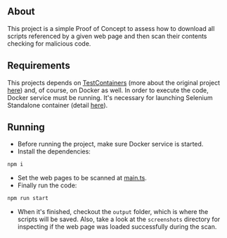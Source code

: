## About
This project is a simple Proof of Concept to assess how to download all scripts referenced by a given web page and then scan their contents checking for malicious code.

## Requirements
This projects depends on [TestContainers](https://github.com/testcontainers/testcontainers-node) (more about the original project [here](https://www.testcontainers.org/)) and, of course, on Docker as well. In order to execute the code, Docker service must be running. It's necessary for launching Selenium Standalone container (detail [here](https://github.com/SeleniumHQ/docker-selenium)).

## Running
- Before running the project, make sure Docker service is started.
- Install the dependencies:
```bash
npm i
```
- Set the web pages to be scanned at [main.ts](src/main.ts#L76).
- Finally run the code:
```bash
npm run start
```
- When it's finished, checkout the `output` folder, which is where the scripts will be saved. Also, take a look at the `screenshots` directory for inspecting if the web page was loaded successfully during the scan.